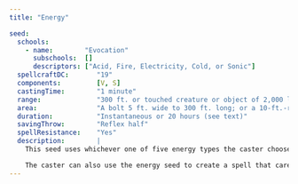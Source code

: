 ```yaml
---
title: "Energy"

seed:
  schools:
    - name:        "Evocation"
      subschools:  []
      descriptors: ["Acid, Fire, Electricity, Cold, or Sonic"]
  spellcraftDC:       "19"
  components:         [V, S]
  castingTime:        "1 minute"
  range:              "300 ft. or touched creature or object of 2,000 lb. or less"
  area:               "A bolt 5 ft. wide to 300 ft. long; or a 10-ft.-radius emanation; or a wall whose area is up to one 200-ft. square; or a sphere or hemi-sphere with a radius of up to 20 ft."
  duration:           "Instantaneous or 20 hours (see text)"
  savingThrow:        "Reflex half"
  spellResistance:    "Yes"
  description:        |
    This seed uses whichever one of five energy types the caster chooses: acid, cold, electricity, fire, or sonic. The caster can cast the energy forth as a bolt, imbue an object with the energy, or create a freestanding manifestation of the energy. If the spell developed using the energy seed releases a bolt, that bolt instantaneously deals {% die_roll 10 6 0 %} points of damage of the appropriate energy type, and all in the bolt's area must make a Reflex save for half damage. For each additional {% die_roll 1 6 0 %} points of damage dealt, increase the Spellcraft DC by +2. The bolt begins at the caster's fingertips. To imbue another creature with the ability to use an energy bolt as a spell-like ability at its option or when a particular condition is met, increase the Spellcraft DC by +25. The caster can also cause a creature or object to emanate the specific energy type out to a radius of 10 feet for 20 hours. The emanated energy deals {% die_roll 2 6 0 %} points of energy damage per round against unprotected creatures (the target creature is susceptible if not separately warded or otherwise resistant to the energy). For each additional {% die_roll 1 6 0 %} points of damage emanated, increase the Spellcraft DC by +2. The caster may also create a wall, half-circle, circle, dome, or sphere of the desired energy that emanates the energy for up to 20 hours. One side of the wall, selected by the caster, sends forth waves of energy, dealing {% die_roll 2 4 0 %} points of energy damage to creatures within 10 feet and {% die_roll 1 4 0 %} points of energy damage to those past 10 feet but within 20 feet. The wall deals this damage when it appears and in each round that a creature enters or remains in the area. In addition, the wall deals {% die_roll 2 6 20 %} points of energy damage to any creature passing through it. The wall deals double damage to undead creatures. For each additional {% die_roll 1 4 0 %} points of damage, increase the Spellcraft DC by +2.

    The caster can also use the energy seed to create a spell that carefully releases and balances the emanation of cold, electricity, and fire, creating specific weather effects for a period of 20 hours. Using the energy seed this way has a base Spellcraft DC of 25. The area extends to a two-mile-radius centered on the caster. Once the spell is cast, the weather takes 10 minutes to manifest. Ordinarily, a caster can't directly target a creature or object, though indirect effects are possible. This seed can create cold snaps, heat waves, thunderstorms, fogs, blizzards—even a tornado that moves randomly in the affected area. Creating targeted damaging effects requires an additional use of the energy seed.
---
```

